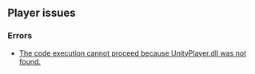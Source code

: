 ## Player issues
### Errors
- [The code execution cannot proceed because UnityPlayer.dll was not found.](Issues/Incomplete%20Build.md)